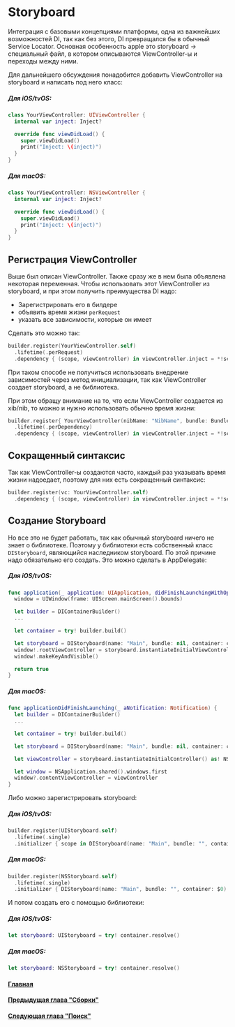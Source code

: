 # Storyboard
Интеграция с базовыми концепциями платформы, одна из важнейших возможностей DI, так как без этого, DI превращался бы в обычный Service Locator.
Основная особенность apple это storyboard -> специальный файл, в котором описываются ViewController-ы и переходы между ними.

Для дальнейшего обсуждения понадобится добавить ViewController на storyboard и написать под него класс:
##### Для iOS/tvOS:
```Swift
class YourViewController: UIViewController {
  internal var inject: Inject?

  override func viewDidLoad() {
    super.viewDidLoad()
    print("Inject: \(inject)")
  }
}
```
##### Для macOS:
```Swift
class YourViewController: NSViewController {
  internal var inject: Inject?

  override func viewDidLoad() {
    super.viewDidLoad()
    print("Inject: \(inject)")
  }
}
```

## Регистрация ViewController
Выше был описан ViewController. Также сразу же в нем была объявлена некоторая переменная. Чтобы использовать этот ViewController из storyboard, и при этом получить преимущества DI надо:
* Зарегистрировать его в билдере
* объявить время жизни `perRequest`
* указать все зависимости, которые он имеет

Сделать это можно так:
```Swift
builder.register(YourViewController.self)
  .lifetime(.perRequest)
  .dependency { (scope, viewController) in viewController.inject = *!scope }
```
При таком способе не получиться использовать внедрение зависимостей через метод инициализации, так как ViewController создает storyboard, а не библиотека.

При этом обращу внимание на то, что если ViewController создается из xib/nib, то можно и нужно использовать обычно время жизни:
```Swift
builder.register{ YourViewController(nibName: "NibName", bundle: Bundle) }
  .lifetime(.perDependency)
  .dependency { (scope, viewController) in viewController.inject = *!scope }
```


## Сокращенный синтаксис
Так как ViewController-ы создаются часто, каждый раз указывать время жизни надоедает, поэтому для них есть сокращенный синтаксис:
```Swift
builder.register(vc: YourViewController.self)
  .dependency { (scope, viewController) in viewController.inject = *!scope }
```

## Создание Storyboard
Но все это не будет работать, так как обычный storyboard ничего не знает о библиотеке. Поэтому у библиотеки есть собственный класс `DIStoryboard`, являющийся наследником storyboard. По этой причине надо обязательно его создать. Это можно сделать в AppDelegate:
##### Для iOS/tvOS:
```Swift
func application(_ application: UIApplication, didFinishLaunchingWithOptions launchOptions: [UIApplicationLaunchOptionsKey: Any]?) -> Bool {
  window = UIWindow(frame: UIScreen.mainScreen().bounds)

  let builder = DIContainerBuilder()
  ...

  let container = try! builder.build()

  let storyboard = DIStoryboard(name: "Main", bundle: nil, container: container)
  window!.rootViewController = storyboard.instantiateInitialViewController()
  window!.makeKeyAndVisible()

  return true
}
```
##### Для macOS:
```Swift
func applicationDidFinishLaunching(_ aNotification: Notification) {
  let builder = DIContainerBuilder()
  ...

  let container = try! builder.build()

  let storyboard = DIStoryboard(name: "Main", bundle: nil, container: container)

  let viewController = storyboard.instantiateInitialController() as! NSViewController

  let window = NSApplication.shared().windows.first
  window?.contentViewController = viewController
}
```

Либо можно зарегистрировать storyboard:
##### Для iOS/tvOS:
```Swift
builder.register(UIStoryboard.self)
  .lifetime(.single)
  .initializer { scope in DIStoryboard(name: "Main", bundle: "", container: scope) }
```
##### Для macOS:
```Swift
builder.register(NSStoryboard.self)
  .lifetime(.single)
  .initializer { DIStoryboard(name: "Main", bundle: "", container: $0) }
```

И потом создать его с помощью библиотеки:
##### Для iOS/tvOS:
```Swift
let storyboard: UIStoryboard = try! container.resolve()
```
##### Для macOS:
```Swift
let storyboard: NSStoryboard = try! container.resolve()
```


#### [Главная](main.md)
#### [Предыдущая глава "Сборки"](assembly.md)
#### [Следующая глава "Поиск"](scan.md)